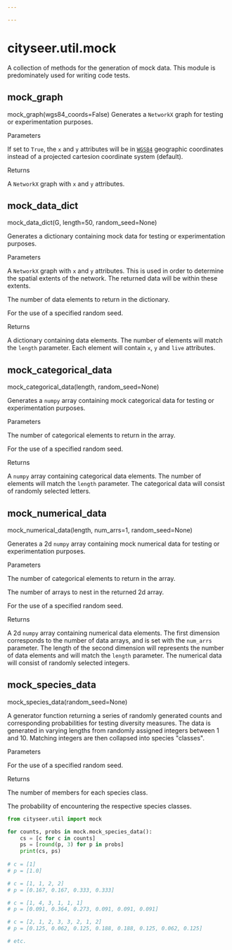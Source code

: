 ```yaml
---

---
```


<RenderMath></RenderMath>


cityseer.util.mock
==================

A collection of methods for the generation of mock data. This module is predominately used for writing code tests.


mock\_graph
-----------
<FuncSignature>mock_graph(wgs84_coords=False)</FuncSignature>
Generates a `NetworkX` graph for testing or experimentation purposes.

<FuncHeading>Parameters</FuncHeading>
<FuncElement name="wgs84_coords" type="bool">

If set to `True`, the `x` and `y` attributes will be in [`WGS84`](https://epsg.io/4326) geographic coordinates instead of a projected cartesion coordinate system (default).

</FuncElement>

<FuncHeading>Returns</FuncHeading>
<FuncElement name="G" type="nx.Graph">

A `NetworkX` graph with `x` and `y` attributes.

</FuncElement>


mock\_data\_dict
----------------
<FuncSignature>mock_data_dict(G, length=50, random_seed=None)</FuncSignature>

Generates a dictionary containing mock data for testing or experimentation purposes.

<FuncHeading>Parameters</FuncHeading>

<FuncElement name="G" type="nx.Graph">

A `NetworkX` graph with `x` and `y` attributes. This is used in order to determine the spatial extents of the network. The returned data will be within these extents.

</FuncElement>

<FuncElement name="length" type="int">

The number of data elements to return in the dictionary.

</FuncElement>

<FuncElement name="random_seed" type="int">

For the use of a specified random seed.

</FuncElement>

<FuncHeading>Returns</FuncHeading>
<FuncElement name="dict" type="dict">

A dictionary containing data elements. The number of elements will match the `length` parameter. Each element will contain `x`, `y` and `live` attributes.

</FuncElement>


mock\_categorical\_data
-----------------------
<FuncSignature>mock_categorical_data(length, random_seed=None)</FuncSignature>

Generates a `numpy` array containing mock categorical data for testing or experimentation purposes.

<FuncHeading>Parameters</FuncHeading>

<FuncElement name="length" type="int">

The number of categorical elements to return in the array.

</FuncElement>

<FuncElement name="random_seed" type="int">

For the use of a specified random seed.

</FuncElement>

<FuncHeading>Returns</FuncHeading>
<FuncElement name="array" type="np.array">

A `numpy` array containing categorical data elements. The number of elements will match the `length` parameter. The categorical data will consist of randomly selected letters.

</FuncElement>


mock\_numerical\_data
---------------------
<FuncSignature>mock_numerical_data(length, num_arrs=1, random_seed=None)</FuncSignature>

Generates a 2d `numpy` array containing mock numerical data for testing or experimentation purposes.

<FuncHeading>Parameters</FuncHeading>

<FuncElement name="length" type="int">

The number of categorical elements to return in the array.

</FuncElement>

<FuncElement name="num_arrs" type="int">

The number of arrays to nest in the returned 2d array.

</FuncElement>

<FuncElement name="random_seed" type="int">

For the use of a specified random seed.

</FuncElement>

<FuncHeading>Returns</FuncHeading>
<FuncElement name="array" type="np.array">

A 2d `numpy` array containing numerical data elements. The first dimension corresponds to the number of data arrays, and is set with the `num_arrs` parameter. The length of the second dimension will represents the number of data elements and will match the `length` parameter. The numerical data will consist of randomly selected integers.

</FuncElement>


mock\_species\_data
------------------------

<FuncSignature>mock_species_data(random_seed=None)</FuncSignature>

A generator function returning a series of randomly generated counts and corresponding probabilities for testing diversity measures. The data is generated in varying lengths from randomly assigned integers between 1 and 10. Matching integers are then collapsed into species "classes".

<FuncHeading>Parameters</FuncHeading>

<FuncElement name="random_seed" type="int">

For the use of a specified random seed.

</FuncElement>

<FuncHeading>Returns</FuncHeading>
<FuncElement name="counts" type="np.array">

The number of members for each species class.

</FuncElement>

<FuncElement name="probs" type="np.array">

The probability of encountering the respective species classes.

</FuncElement>

```python
from cityseer.util import mock

for counts, probs in mock.mock_species_data():
    cs = [c for c in counts]
    ps = [round(p, 3) for p in probs]
    print(cs, ps)
    
# c = [1]
# p = [1.0]

# c = [1, 1, 2, 2]
# p = [0.167, 0.167, 0.333, 0.333]

# c = [1, 4, 3, 1, 1, 1]
# p = [0.091, 0.364, 0.273, 0.091, 0.091, 0.091]

# c = [2, 1, 2, 3, 3, 2, 1, 2]
# p = [0.125, 0.062, 0.125, 0.188, 0.188, 0.125, 0.062, 0.125]

# etc.

```